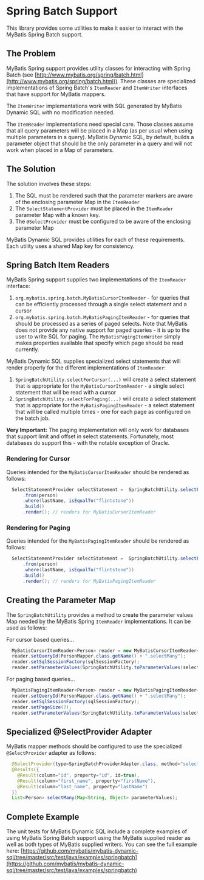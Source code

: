 # Spring Batch Support
This library provides some utilities to make it easier to interact with the MyBatis Spring Batch support.

## The Problem

MyBatis Spring support provides utility classes for interacting with Spring Batch (see [http://www.mybatis.org/spring/batch.html](http://www.mybatis.org/spring/batch.html)). These classes are specialized implementations of Spring Batch's `ItemReader` and `ItemWriter` interfaces that have support for MyBatis mappers.

The `ItemWriter` implementations work with SQL generated by MyBatis Dynamic SQL with no modification needed.

The `ItemReader` implementations need special care. Those classes assume that all query parameters will be placed in a Map (as per usual when using multiple parameters in a query). MyBatis Dynamic SQL, by default, builds a parameter object that should be the only parameter in a query and will not work when placed in a Map of parameters.

## The Solution

The solution involves these steps:

1. The SQL must be rendered such that the parameter markers are aware of the enclosing parameter Map in the `ItemReader`
1. The `SelectStatementProvider` must be placed in the `ItemReader` parameter Map with a known key.
1. The `@SelectProvider` must be configured to be aware of the enclosing parameter Map

MyBatis Dynamic SQL provides utilities for each of these requirements. Each utility uses a shared Map key for consistency.

## Spring Batch Item Readers

MyBatis Spring support supplies two implementations of the `ItemReader` interface:

1. `org.mybatis.spring.batch.MyBatisCursorItemReader` - for queries that can be efficiently processed through a single select statement and a cursor
1. `org.mybatis.spring.batch.MyBatisPagingItemReader` - for queries that should be processed as a series of paged selects. Note that MyBatis does not provide any native support for paged queries - it is up to the user to write SQL for paging. The `MyBatisPagingItemWriter` simply makes properties available that specify which page should be read currently.

MyBatis Dynamic SQL supplies specialized select statements that will render properly for the different implementations of `ItemReader`:

1. `SpringBatchUtility.selectForCursor(...)` will create a select statement that is appropriate for the `MyBatisCursorItemReader` - a single select statement that will be read with a cursor
1. `SpringBatchUtility.selectForPaging(...)` will create a select statement that is appropriate for the `MyBatisPagingItemReader` - a select statement that will be called multiple times - one for each page as configured on the batch job.

**Very Important:** The paging implementation will only work for databases that support limit and offset in select statements. Fortunately, most databases do support this - with the notable exception of Oracle.


### Rendering for Cursor

Queries intended for the `MyBatisCursorItemReader` should be rendered as follows:

```java
  SelectStatementProvider selectStatement =  SpringBatchUtility.selectForCursor(person.allColumns())
      .from(person)
      .where(lastName, isEqualTo("flintstone"))
      .build()
      .render(); // renders for MyBatisCursorItemReader
```

### Rendering for Paging

Queries intended for the `MyBatisPagingItemReader` should be rendered as follows:

```java
  SelectStatementProvider selectStatement =  SpringBatchUtility.selectForPaging(person.allColumns())
      .from(person)
      .where(lastName, isEqualTo("flintstone"))
      .build()
      .render(); // renders for MyBatisPagingItemReader
```

## Creating the Parameter Map

The `SpringBatchUtility` provides a method to create the parameter values Map needed by the MyBatis Spring `ItemReader` implementations. It can be used as follows:

For cursor based queries...

```java
  MyBatisCursorItemReader<Person> reader = new MyBatisCursorItemReader<>();
  reader.setQueryId(PersonMapper.class.getName() + ".selectMany");
  reader.setSqlSessionFactory(sqlSessionFactory);
  reader.setParameterValues(SpringBatchUtility.toParameterValues(selectStatement)); // create parameter map
```
For paging based queries...

```java
  MyBatisPagingItemReader<Person> reader = new MyBatisPagingItemReader<>();
  reader.setQueryId(PersonMapper.class.getName() + ".selectMany");
  reader.setSqlSessionFactory(sqlSessionFactory);
  reader.setPageSize(7);
  reader.setParameterValues(SpringBatchUtility.toParameterValues(selectStatement)); // create parameter map
```


## Specialized @SelectProvider Adapter

MyBatis mapper methods should be configured to use the specialized `@SelectProvider` adapter as follows:

```java
  @SelectProvider(type=SpringBatchProviderAdapter.class, method="select") // use the Spring batch adapter
  @Results({
    @Result(column="id", property="id", id=true),
    @Result(column="first_name", property="firstName"),
    @Result(column="last_name", property="lastName")
  })
  List<Person> selectMany(Map<String, Object> parameterValues);
```

## Complete Example

The unit tests for MyBatis Dynamic SQL include a complete examples of using MyBatis Spring Batch support using the MyBatis supplied reader as well as both types of MyBatis supplied writers. You can see the full example here: [https://github.com/mybatis/mybatis-dynamic-sql/tree/master/src/test/java/examples/springbatch](https://github.com/mybatis/mybatis-dynamic-sql/tree/master/src/test/java/examples/springbatch)
